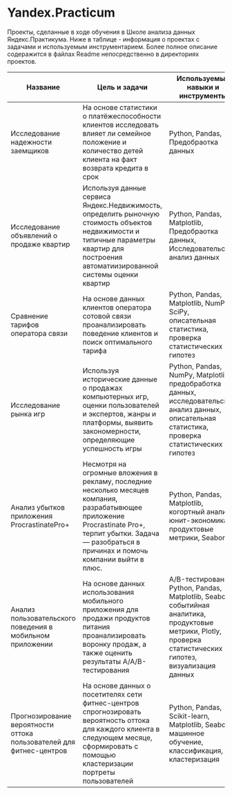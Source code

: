 # Yandex.Practicum
Проекты, сделанные в ходе обучения в Школе анализа данных Яндекс.Практикума. Ниже в таблице - информация о проектах с задачами и используемым инструментарием. Более полное описание содеражится в файлах Readme непосредственно в директориях проектов.

|Название|Цель и задачи|Используемые навыки и инструменты|
|-----|-----|-----|
|Исследование надежности заемщиков|На основе статистики о платёжеспособности клиентов исследовать влияет ли семейное положение и количество детей клиента на факт возврата кредита в срок|Python, Pandas, Предобраотка данных|
|Исследование объявлений о продаже квартир|Используя данные сервиса Яндекс.Недвижимость, определить рыночную стоимость объектов недвижимости и типичные параметры квартир для построения автоматиизированной системы оценки квартир|Python, Pandas, Matplotlib, Предобраотка данных, Исследовательский анализ данных|
|Сравнение тарифов оператора связи|На основе данных клиентов оператора сотовой связи проанализировать поведение клиентов и поиск оптимального тарифа|Python, Pandas, Matplotlib, NumPy, SciPy, описательная статистика, проверка статистических гипотез|
|Исследование рынка игр|Используя исторические данные о продажах компьютерных игр, оценки пользователей и экспертов, жанры и платформы, выявить закономерности, определяющие успешность игры|Python, Pandas, NumPy, Matplotlib, предобработка данных, исследовательский анализ данных, описательная статистика, проверка статистических гипотез|
|Анализ убытков приложения ProcrastinatePro+|Несмотря на огромные вложения в рекламу, последние несколько месяцев компания, разрабатывющее приложение Procrastinate Pro+, терпит убытки. Задача — разобраться в причинах и помочь компании выйти в плюс.| Python, Pandas, Matplotlib, когортный анализ, юнит-экономика, продуктовые метрики, Seaborn
|Анализ пользовательского поведения в мобильном приложении|На основе данных использования мобильного приложения для продажи продуктов питания проанализировать воронку продаж, а также оценить результаты A/A/B-тестирования|A/B-тестирование, Python, Pandas, Matplotlib, Seaborn, событийная аналитика, продуктовые метрики, Plotly, проверка статистических гипотез, визуализация данных|
|Прогнозирование вероятности оттока пользователей для фитнес-центров|На основе данных о посетителях сети фитнес-центров спрогнозировать вероятность оттока для каждого клиента в следующем месяце, сформировать с помощью кластеризации портреты пользователей|Python, Pandas, Scikit-learn, Matplotlib, Seaborn, машинное обучение, классификация, кластеризация|

